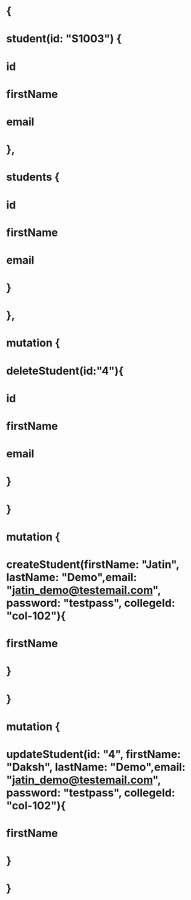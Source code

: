 # {
#   student(id: "S1003") {
#       id
#     	firstName
#       email
#   },
#   students {
#     id
#     	firstName
#       email
#   }
# },
# mutation {
#   deleteStudent(id:"4"){
#     id
#     firstName
#     email
#   }
# }
# mutation {
#   createStudent(firstName: "Jatin", lastName: "Demo",email: "jatin_demo@testemail.com", password: "testpass", collegeId: "col-102"){
#     firstName
#   }
# }
# mutation {
#   updateStudent(id: "4", firstName: "Daksh", lastName: "Demo",email: "jatin_demo@testemail.com", password: "testpass", collegeId: "col-102"){
#     firstName
#   }
# }
